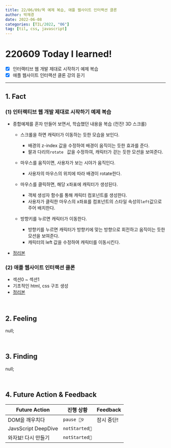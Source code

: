 ```yaml
---
title: 22/06/09/목 예제 복습, 애플 웹사이트 인터랙션 클론
author: 박재경
date: 2022-06-08
categories: [TIL/2022, "06"]
tag: [til, css, javascript]
---
```


# 220609 Today I learned!

- [x] 인터랙티브 웹 개발 제대로 시작하기 예제 복습
- [x] 애플 웹사이트 인터랙션 클론 강의 듣기

---

## 1. Fact 

### (1) 인터랙티브 웹 개발 제대로 시작하기 예제 복습

- 종합예제를 혼자 만들어 보면서, 학습했던 내용을 복습 (전진! 3D 스크롤)

  - 스크롤을 하면 캐릭터가 이동하는 듯한 모습을 보인다. 
    - 배경의 z-index 값을 수정하여 배경이 움직이는 듯한 효과를 준다. 
    - 팔과 다리의`rotate ` 값을 수정하여, 캐릭터가 걷는 듯한 모션을 보여준다.
  - 마우스를 움직이면, 사용자가 보는 시야가 움직인다.   
    - 사용자의 마우스의 위치에 따라 배경이 rotate한다. 
  - 마우스를 클릭하면, 해당 x좌표에 캐릭터가 생성된다. 
    - 객체 생성자 함수를 통해 캐릭터 컴포넌트를 생성한다. 
    - 사용자가 클릭한 마우스의 x좌표를 컴포넌트의  스타일 속성의`left`값으로 주어 배치한다. 

  - 방향키를 누르면 캐릭터가 이동한다. 
    - 방향키를 누르면 캐릭터가 방향키에 맞는 방향으로 회전하고 움직이는 듯한 모션을 보여준다.
    - 캐릭터의 left 값을 수정하여 캐릭터를 이동시킨다.  

- [정리본](https://github.com/JaeKP/Study/tree/master/web/CSS/Inflearn/%EC%9D%B8%ED%84%B0%EB%A0%89%ED%8B%B0%EB%B8%8C%20%EC%9B%B9%20%EA%B0%9C%EB%B0%9C%20%EC%A0%9C%EB%8C%80%EB%A1%9C%20%EC%8B%9C%EC%9E%91%ED%95%98%EA%B8%B0)



### (2) 애플 웹사이트 인터랙션 클론

- 섹션0 ~ 섹션1
- 기초적인 html, css 구조 생성
- [정리본](https://github.com/JaeKP/Study/tree/master/web/CSS/Inflearn/%EC%95%A0%ED%94%8C%20%EC%9B%B9%EC%82%AC%EC%9D%B4%ED%8A%B8%20%EC%9D%B8%ED%84%B0%EB%9E%99%EC%85%98%20%ED%81%B4%EB%A1%A0)

<br>

## 2. Feeling

null;

<br>

## 3. Finding 

null; 

<br>

## 4. Future Action & Feedback

| Future Action       | 진행 상황     | Feedback   |
| ------------------- | ------------- | ---------- |
| DOM을 깨우치다      | `pause 🤦‍♀️`    | 잠시 중단! |
| JavsScript DeepDive | `notStarted🌙` |            |
| 와자뵤! 다시 만들기 | `notStarted🌙` |            |

<br>
